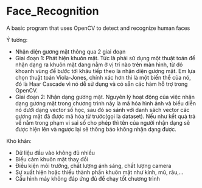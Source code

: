 # Face_Recognition
A basic program that uses OpenCV to detect and recognize human faces

Ý tưởng:
- Nhận diện gương mặt thông qua 2 giai đoạn
- Giai đoạn 1: Phát hiện khuôn mặt. Tức là phải sử dụng một thuật toán để nhận dạng ra khuôn mặt đang nằm ở vị trí nào trên màn hình, từ đó khoanh vùng để bước tới khâu tiếp theo là nhận diện gương mặt.
Em lựa chọn thuật toán Viola-Jones, chính xác hơn thì là một biến thể của nó, đó là Haar Cascade vì nó dễ sử dụng và có sẵn các hàm hỗ trợ trong OpenCV.
- Giai đoạn 2: Nhận dạng gương mặt. Nguyên lý hoạt động của việc nhận dạng gương mặt trong chương trình này là mã hóa hình ảnh và biểu diễn nó dưới dạng vector số học, sau đó so sánh với danh sách vector các gương mặt đã được mã hóa từ trước(gọi là dataset). Nếu như kết quả trả về nằm trong phạm vi sai số cho phép thì tên của người nhận dạng sẽ được hiện lên và ngược lại sẽ thông báo không nhận dạng được.

Khó khăn:
- Dữ liệu đầu vào không đủ nhiều
- Biểu cảm khuôn mặt thay đổi
- Điều kiện môi trường, chất lượng ánh sáng, chất lượng camera
- Sự xuất hiện hoặc thiếu thành phần khuôn mặt như kính, mũ, râu,...
- Cấu hình máy không đáp ứng đủ để chạy tốt chương trình

